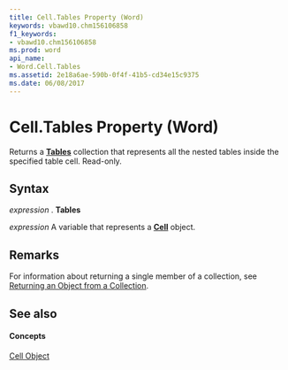 ```yaml
---
title: Cell.Tables Property (Word)
keywords: vbawd10.chm156106858
f1_keywords:
- vbawd10.chm156106858
ms.prod: word
api_name:
- Word.Cell.Tables
ms.assetid: 2e18a6ae-590b-0f4f-41b5-cd34e15c9375
ms.date: 06/08/2017
---
```



# Cell.Tables Property (Word)

Returns a **[Tables](tables-object-word.md)** collection that represents all the nested tables inside the specified table cell. Read-only.


## Syntax

 _expression_ . **Tables**

 _expression_ A variable that represents a **[Cell](cell-object-word.md)** object.


## Remarks

For information about returning a single member of a collection, see [Returning an Object from a Collection](http://msdn.microsoft.com/library/28f76384-f495-9640-a7c8-10ada3fac727%28Office.15%29.aspx).


## See also


#### Concepts


[Cell Object](cell-object-word.md)

